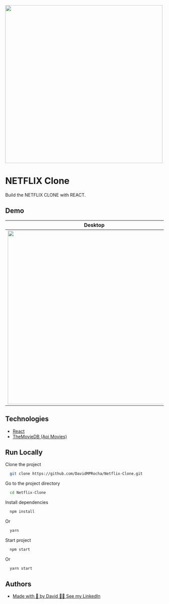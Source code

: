 <img src="https://upload.wikimedia.org/wikipedia/commons/0/08/Netflix_2015_logo.svg" width="500" />

# NETFLIX Clone

Build the NETFLIX CLONE with REACT.

## Demo

Desktop           |  Mobile    
:-------------------------:|:-------------------------:
<img src="https://user-images.githubusercontent.com/33318630/181755141-fd7c5de8-2a90-4837-89cb-01d892297873.gif" width="550" /> | <img src="https://user-images.githubusercontent.com/33318630/181755309-1fb147fe-1db2-4ea8-afb1-4695ed4df06c.gif" width="200" /> 

## Technologies

 - [React](https://reactjs.org/)
 - [TheMovieDB (Api Movies)](https://api.themoviedb.org/)


## Run Locally

Clone the project

```bash
  git clone https://github.com/DavidMPRocha/Netflix-Clone.git
```

Go to the project directory

```bash
  cd Netflix-Clone
```

Install dependencies

```bash
  npm install
```
Or
```bash
  yarn
```

Start project

```bash
  npm start
```
Or
```bash
  yarn start
```


## Authors

- [Made with 💜 by David 👋🏼 See my LinkedIn](https://www.linkedin.com/in/davidmprocha)

